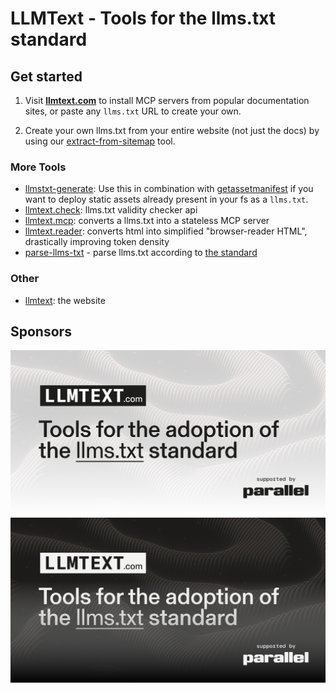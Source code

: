 # LLMText - Tools for the llms.txt standard

## Get started

1. Visit **[llmtext.com](https://llmtext.com)** to install MCP servers from popular documentation sites, or paste any `llms.txt` URL to create your own.

2. Create your own llms.txt from your entire website (not just the docs) by using our [extract-from-sitemap](extract-from-sitemap) tool.

### More Tools

- [llmstxt-generate](llmstxt-generate): Use this in combination with [getassetmanifest](getassetmanifest) if you want to deploy static assets already present in your fs as a `llms.txt`.
- [llmtext.check](llmtext.check): llms.txt validity checker api
- [llmtext.mcp](llmtext.mcp): converts a llms.txt into a stateless MCP server
- [llmtext.reader](llmtext.reader): converts html into simplified "browser-reader HTML", drastically improving token density
- [parse-llms-txt](parse-llms-txt) - parse llms.txt according to [the standard](https://llmstxt.org)

### Other

- [llmtext](llmtext): the website

## Sponsors

![Logo](llmtext/og-light.png#gh-light-mode-only)
![Logo](llmtext/og-dark.png#gh-dark-mode-only)
